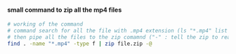 #### small command to zip all the mp4 files

```bash
# working of the command
# command search for all the file with .mp4 extension (ls "*.mp4" list all the names only)
# then pipe all the files to the zip comamnd ("-" : tell the zip to read from stdin and "@": tell to read the files)
find . -name "*.mp4" -type f | zip file.zip -@
```

```

```
